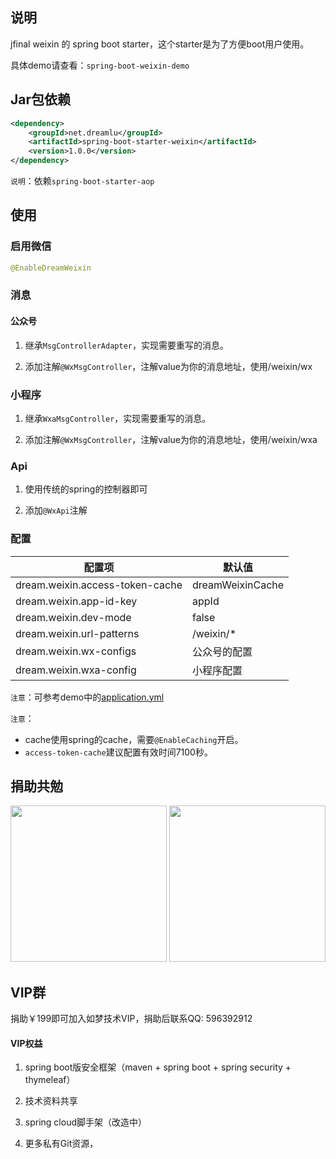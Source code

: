 ## 说明
jfinal weixin 的 spring boot starter，这个starter是为了方便boot用户使用。

具体demo请查看：`spring-boot-weixin-demo`

## Jar包依赖
```xml
<dependency>
    <groupId>net.dreamlu</groupId>
    <artifactId>spring-boot-starter-weixin</artifactId>
    <version>1.0.0</version>
</dependency>
```

`说明`：依赖`spring-boot-starter-aop`

## 使用
### 启用微信
```java
@EnableDreamWeixin
```

### 消息
#### 公众号
1. 继承`MsgControllerAdapter`，实现需要重写的消息。

2. 添加注解`@WxMsgController`，注解value为你的消息地址，使用/weixin/wx

### 小程序
1. 继承`WxaMsgController`，实现需要重写的消息。

2. 添加注解`@WxMsgController`，注解value为你的消息地址，使用/weixin/wxa

### Api
1. 使用传统的spring的控制器即可

2. 添加`@WxApi`注解

### 配置
| 配置项 | 默认值 |
| ----- | ------ |
| dream.weixin.access-token-cache | dreamWeixinCache | 缓存名，需要开启spring cache |
| dream.weixin.app-id-key | appId | 对公众号参数名，如：/weixin/wx?appId=xxx |
| dream.weixin.dev-mode | false | 开发模式 |
| dream.weixin.url-patterns | /weixin/* | JFinal-weixin 过滤器url前缀 |
| dream.weixin.wx-configs | 公众号的配置 | 多公众号配置 |
| dream.weixin.wxa-config | 小程序配置 | 小程序配置 |

`注意`：可参考demo中的[application.yml](spring-boot-weixin-demo/src/main/resources/application.yml)

`注意`：
- cache使用spring的cache，需要`@EnableCaching`开启。
- `access-token-cache`建议配置有效时间7100秒。

## 捐助共勉
 <img src="https://gitee.com/uploads/images/2018/0311/153544_5afb12b1_372.jpeg" width="250px"/>
 <img src="https://gitee.com/uploads/images/2018/0311/153556_679db579_372.jpeg" width="250px"/>

## VIP群
捐助￥199即可加入如梦技术VIP，捐助后联系QQ: 596392912

#### VIP权益
1. spring boot版安全框架（maven + spring boot + spring security + thymeleaf）

2. 技术资料共享

3. spring cloud脚手架（改造中）

4. 更多私有Git资源，
